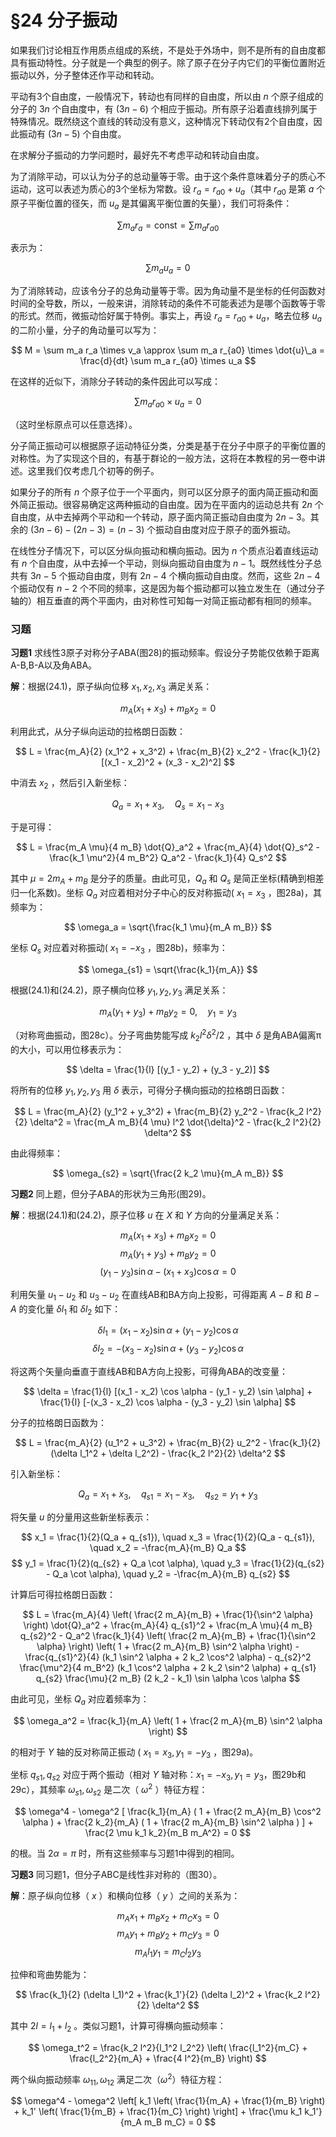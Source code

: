 # §24 分子振动

如果我们讨论相互作用质点组成的系统，不是处于外场中，则不是所有的自由度都具有振动特性。分子就是一个典型的例子。除了原子在分子内它们的平衡位置附近振动以外，分子整体还作平动和转动。

平动有3个自由度，一般情况下，转动也有同样的自由度，所以由 $n$ 个原子组成的分子的 $3n$ 个自由度中，有 $(3n-6)$ 个相应于振动。所有原子沿着直线排列属于特殊情况。既然绕这个直线的转动没有意义，这种情况下转动仅有2个自由度，因此振动有 $(3n-5)$ 个自由度。

在求解分子振动的力学问题时，最好先不考虑平动和转动自由度。

为了消除平动，可以认为分子的总动量等于零。由于这个条件意味着分子的质心不运动，这可以表述为质心的3个坐标为常数。设 $r_a = r_{a0} + u_a$（其中 $r_{a0}$ 是第 $a$ 个原子平衡位置的径矢，而 $u_a$ 是其偏离平衡位置的矢量），我们可将条件：

 $$ \sum m_a r_a = \text{const} = \sum m_a r_{a0}   $$

表示为：

 $$ \sum m_a u_a = 0 \tag{24.1}   $$

为了消除转动，应该令分子的总角动量等于零。因为角动量不是坐标的任何函数对时间的全导数，所以，一般来讲，消除转动的条件不可能表述为是哪个函数等于零的形式。然而，微振动恰好属于特例。事实上，再设 $r_a = r_{a0} + u_a$，略去位移 $u_a$ 的二阶小量，分子的角动量可以写为：

 $$ M = \sum m_a r_a \times v_a \approx \sum m_a r_{a0} \times \dot{u}\_a = \frac{d}{dt} \sum m_a r_{a0} \times u_a  $$ 

在这样的近似下，消除分子转动的条件因此可以写成：

 $$ \sum m_a r_{a0} \times u_a = 0 \tag{24.2}   $$

（这时坐标原点可以任意选择）。

分子简正振动可以根据原子运动特征分类，分类是基于在分子中原子的平衡位置的对称性。为了实现这个目的，有基于群论的一般方法，这将在本教程的另一卷中讲述。这里我们仅考虑几个初等的例子。

如果分子的所有 $n$ 个原子位于一个平面内，则可以区分原子的面内简正振动和面外简正振动。很容易确定这两种振动的自由度。因为在平面内的运动总共有 $2n$ 个自由度，从中去掉两个平动和一个转动，原子面内简正振动自由度为 $2n-3$。其余的 $(3n-6)-(2n-3)=(n-3)$ 个振动自由度对应于原子的面外振动。

在线性分子情况下，可以区分纵向振动和横向振动。因为 $n$ 个质点沿着直线运动有 $n$ 个自由度，从中去掉一个平动，则纵向振动自由度为 $n-1$。既然线性分子总共有 $3n-5$ 个振动自由度，则有 $2n-4$ 个横向振动自由度。然而，这些 $2n-4$ 个振动仅有 $n-2$ 个不同的频率，这是因为每个振动都可以独立发生在（通过分子轴的）相互垂直的两个平面内，由对称性可知每一对简正振动都有相同的频率。

### 习题

**习题1** 求线性3原子对称分子ABA(图28)的振动频率。假设分子势能仅依赖于距离A-B,B-A以及角ABA。

**解**：根据(24.1)，原子纵向位移 $x_1, x_2, x_3$ 满足关系：

 $$ m_A (x_1 + x_3) + m_B x_2 = 0  $$ 

利用此式，从分子纵向运动的拉格朗日函数：

 $$ L = \frac{m_A}{2} (x_1^2 + x_3^2) + \frac{m_B}{2} x_2^2 - \frac{k_1}{2} [(x_1 - x_2)^2 + (x_3 - x_2)^2]   $$

中消去 $x_2$ ，然后引入新坐标：

 $$ Q_a = x_1 + x_3, \quad Q_s = x_1 - x_3   $$

于是可得：

 $$ L = \frac{m_A \mu}{4 m_B} \dot{Q}_a^2 + \frac{m_A}{4} \dot{Q}_s^2 - \frac{k_1 \mu^2}{4 m_B^2} Q_a^2 - \frac{k_1}{4} Q_s^2   $$

其中 $\mu = 2 m_A + m_B$ 是分子的质量。由此可见，$Q_a$ 和 $Q_s$ 是简正坐标(精确到相差归一化系数)。坐标 $Q_a$ 对应着相对分子中心的反对称振动( $x_1 = x_3$ ，图28a)，其频率为：

 $$ \omega_a = \sqrt{\frac{k_1 \mu}{m_A m_B}}  $$ 

坐标 $Q_s$ 对应着对称振动( $x_1 = -x_3$ ，图28b)，频率为：

 $$ \omega_{s1} = \sqrt{\frac{k_1}{m_A}}   $$

根据(24.1)和(24.2)，原子横向位移 $y_1, y_2, y_3$ 满足关系：

 $$ m_A (y_1 + y_3) + m_B y_2 = 0, \quad y_1 = y_3   $$

（对称弯曲振动，图28c）。分子弯曲势能写成 $k_2 l^2 \delta^2 / 2$ ，其中 $\delta$ 是角ABA偏离π的大小，可以用位移表示为：

 $$ \delta = \frac{1}{l} [(y_1 - y_2) + (y_3 - y_2)]   $$

将所有的位移 $y_1, y_2, y_3$ 用 $\delta$ 表示，可得分子横向振动的拉格朗日函数：

$$  L = \frac{m_A}{2} (y_1^2 + y_3^2) + \frac{m_B}{2} y_2^2 - \frac{k_2 l^2}{2} \delta^2 = \frac{m_A m_B}{4 \mu} l^2 \dot{\delta}^2 - \frac{k_2 l^2}{2} \delta^2   $$

由此得频率：

 $$ \omega_{s2} = \sqrt{\frac{2 k_2 \mu}{m_A m_B}}   $$

**习题2** 同上题，但分子ABA的形状为三角形(图29)。

**解**：根据(24.1)和(24.2)，原子位移 $u$ 在 $X$ 和 $Y$ 方向的分量满足关系：

 $$ m_A (x_1 + x_3) + m_B x_2 = 0   $$
 $$ m_A (y_1 + y_3) + m_B y_2 = 0   $$
 $$ (y_1 - y_3) \sin \alpha - (x_1 + x_3) \cos \alpha = 0   $$

利用矢量 $u_1 - u_2$ 和 $u_3 - u_2$ 在直线AB和BA方向上投影，可得距离 $A-B$ 和 $B-A$ 的变化量 $\delta l_1$ 和 $\delta l_2$ 如下：

 $$ \delta l_1 = (x_1 - x_2) \sin \alpha + (y_1 - y_2) \cos \alpha   $$
 $$ \delta l_2 = - (x_3 - x_2) \sin \alpha + (y_3 - y_2) \cos \alpha   $$

将这两个矢量向垂直于直线AB和BA方向上投影，可得角ABA的改变量：

 $$ \delta = \frac{1}{l} [(x_1 - x_2) \cos \alpha - (y_1 - y_2) \sin \alpha] + \frac{1}{l} [-(x_3 - x_2) \cos \alpha - (y_3 - y_2) \sin \alpha]   $$

分子的拉格朗日函数为：

 $$ L = \frac{m_A}{2} (u_1^2 + u_3^2) + \frac{m_B}{2} u_2^2 - \frac{k_1}{2} (\delta l_1^2 + \delta l_2^2) - \frac{k_2 l^2}{2} \delta^2   $$

引入新坐标：

$$  Q_a = x_1 + x_3, \quad q_{s1} = x_1 - x_3, \quad q_{s2} = y_1 + y_3   $$

将矢量 $u$ 的分量用这些新坐标表示：

 $$ x_1 = \frac{1}{2}(Q_a + q_{s1}), \quad x_3 = \frac{1}{2}(Q_a - q_{s1}), \quad x_2 = -\frac{m_A}{m_B} Q_a   $$
 $$ y_1 = \frac{1}{2}(q_{s2} + Q_a \cot \alpha), \quad y_3 = \frac{1}{2}(q_{s2} - Q_a \cot \alpha), \quad y_2 = -\frac{m_A}{m_B} q_{s2}   $$

计算后可得拉格朗日函数：

 $$ L = \frac{m_A}{4} \left( \frac{2 m_A}{m_B} + \frac{1}{\sin^2 \alpha} \right) \dot{Q}_a^2 + \frac{m_A}{4} q_{s1}^2 + \frac{m_A \mu}{4 m_B} q_{s2}^2 -   
  Q_a^2 \frac{k_1}{4} \left( \frac{2 m_A}{m_B} + \frac{1}{\sin^2 \alpha} \right) \left( 1 + \frac{2 m_A}{m_B} \sin^2 \alpha \right) - \frac{q_{s1}^2}{4} (k_1 \sin^2 \alpha + 2 k_2 \cos^2 \alpha) -   
  q_{s2}^2 \frac{\mu^2}{4 m_B^2} (k_1 \cos^2 \alpha + 2 k_2 \sin^2 \alpha) + q_{s1} q_{s2} \frac{\mu}{2 m_B} (2 k_2 - k_1) \sin \alpha \cos \alpha   $$

由此可见，坐标 $Q_a$ 对应着频率为：

 $$ \omega_a^2 = \frac{k_1}{m_A} \left( 1 + \frac{2 m_A}{m_B} \sin^2 \alpha \right)   $$

的相对于 $Y$ 轴的反对称简正振动 ( $x_1 = x_3, y_1 = -y_3$ ，图29a)。

坐标 $q_{s1}, q_{s2}$ 对应于两个振动（相对 $Y$ 轴对称：$x_1 = -x_3, y_1 = y_3$，图29b和29c），其频率 $\omega_{s1}, \omega_{s2}$ 是二次（ $\omega^2$ ）特征方程：

 $$ \omega^4 - \omega^2 [ \frac{k_1}{m_A} ( 1 + \frac{2 m_A}{m_B} \cos^2 \alpha ) + \frac{2 k_2}{m_A} ( 1 + \frac{2 m_A}{m_B} \sin^2 \alpha ) ] + \frac{2 \mu k_1 k_2}{m_B m_A^2} = 0   $$

的根。当 $2 \alpha = \pi$ 时，所有这些频率与习题1中得到的相同。

**习题3** 同习题1，但分子ABC是线性非对称的（图30）。

**解**：原子纵向位移（ $x$ ）和横向位移（ $y$ ）之间的关系为：

 $$ m_A x_1 + m_B x_2 + m_C x_3 = 0   $$
 $$ m_A y_1 + m_B y_2 + m_C y_3 = 0   $$
 $$ m_A l_1 y_1 = m_C l_2 y_3   $$

拉伸和弯曲势能为：

 $$ \frac{k_1}{2} (\delta l_1)^2 + \frac{k_1'}{2} (\delta l_2)^2 + \frac{k_2 l^2}{2} \delta^2   $$

其中 $2 l = l_1 + l_2$ 。类似习题1，计算可得横向振动频率：

 $$ \omega_t^2 = \frac{k_2 l^2}{l_1^2 l_2^2} \left( \frac{l_1^2}{m_C} + \frac{l_2^2}{m_A} + \frac{4 l^2}{m_B} \right)  $$ 

两个纵向振动频率 $\omega_{11}, \omega_{12}$ 满足二次（$\omega^2$）特征方程：

 $$ \omega^4 - \omega^2 \left[ k_1 \left( \frac{1}{m_A} + \frac{1}{m_B} \right) + k_1' \left( \frac{1}{m_B} + \frac{1}{m_C} \right) \right] + \frac{\mu k_1 k_1'}{m_A m_B m_C} = 0   $$
